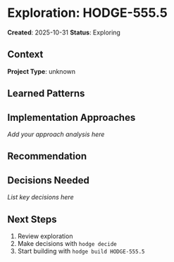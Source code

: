 # Exploration: HODGE-555.5

**Created**: 2025-10-31
**Status**: Exploring

## Context

**Project Type**: unknown

## Learned Patterns


## Implementation Approaches

<!-- AI will generate 2-3 approaches here -->

_Add your approach analysis here_


## Recommendation

<!-- AI will provide recommendation -->


## Decisions Needed

<!-- AI will list decisions for /decide command -->

_List key decisions here_

## Next Steps

1. Review exploration
2. Make decisions with `hodge decide`
3. Start building with `hodge build HODGE-555.5`